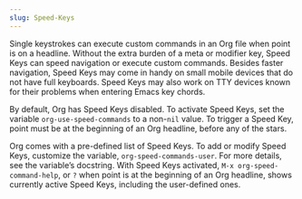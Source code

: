 ```yaml
---
slug: Speed-Keys
---
```


Single keystrokes can execute custom commands in an Org file when point is on a headline. Without the extra burden of a meta or modifier key, Speed Keys can speed navigation or execute custom commands. Besides faster navigation, Speed Keys may come in handy on small mobile devices that do not have full keyboards. Speed Keys may also work on TTY devices known for their problems when entering Emacs key chords.

By default, Org has Speed Keys disabled. To activate Speed Keys, set the variable `org-use-speed-commands` to a non-`nil` value. To trigger a Speed Key, point must be at the beginning of an Org headline, before any of the stars.

Org comes with a pre-defined list of Speed Keys. To add or modify Speed Keys, customize the variable, `org-speed-commands-user`. For more details, see the variable’s docstring. With Speed Keys activated, `M-x org-speed-command-help`, or `?` when point is at the beginning of an Org headline, shows currently active Speed Keys, including the user-defined ones.
